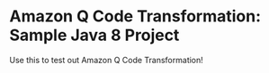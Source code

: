 # Amazon Q Code Transformation: Sample Java 8 Project
Use this to test out Amazon Q Code Transformation!
